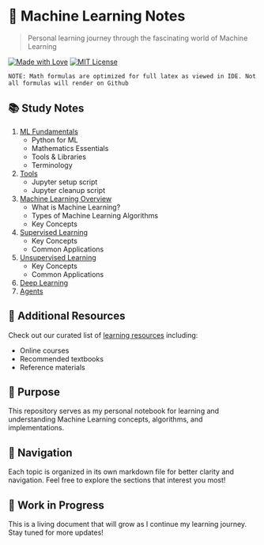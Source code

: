 # 🤖 Machine Learning Notes
> Personal learning journey through the fascinating world of Machine Learning

[![Made with Love](https://img.shields.io/badge/Made%20with-❤-red.svg)](/)
[![MIT License](https://img.shields.io/badge/License-MIT-green.svg)](https://choosealicense.com/licenses/mit/)

`NOTE: Math formulas are optimized for full latex as viewed in IDE. Not all formulas will render on Github`

## 📚 Study Notes

1. [ML Fundamentals](fundamentals/README.md)
   - Python for ML
   - Mathematics Essentials
   - Tools & Libraries
   - Terminology
2. [Tools](tools/README.md)
   - Jupyter setup script
   - Jupyter cleanup script
3. [Machine Learning Overview](machine_learning.md)
   - What is Machine Learning?
   - Types of Machine Learning Algorithms
   - Key Concepts
4. [Supervised Learning](supervised_learning/supervised_learning.md)
   - Key Concepts
   - Common Applications
5. [Unsupervised Learning](unsupervised_learning/unsupervised_learning.md)
   - Key Concepts
   - Common Applications
6. [Deep Learning](deep_learning/README.md)
7. [Agents](agents/README.md)


## 📖 Additional Resources
Check out our curated list of [learning resources](resources.md) including:
- Online courses
- Recommended textbooks
- Reference materials

## 🎯 Purpose

This repository serves as my personal notebook for learning and understanding Machine Learning concepts, algorithms, and implementations.

## 📖 Navigation

Each topic is organized in its own markdown file for better clarity and navigation. Feel free to explore the sections that interest you most!

## 🔄 Work in Progress

This is a living document that will grow as I continue my learning journey. Stay tuned for more updates!
